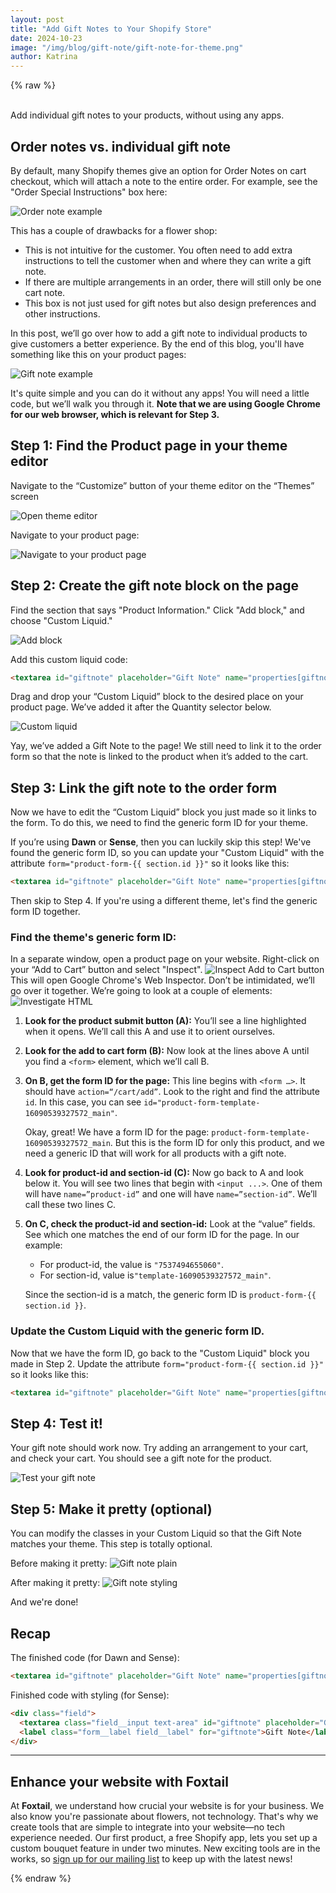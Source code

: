 ```yaml
---
layout: post
title: "Add Gift Notes to Your Shopify Store"
date: 2024-10-23
image: "/img/blog/gift-note/gift-note-for-theme.png"
author: Katrina
---
```

{% raw  %}

<br/>
Add individual gift notes to your products, without using any apps.

## Order notes vs. individual gift note

By default, many Shopify themes give an option for Order Notes on cart checkout, which will attach a note to the entire order. For example, see the "Order Special Instructions" box here:

![Order note example](/img/blog/gift-note/order-notes.png)

This has a couple of drawbacks for a flower shop:

- This is not intuitive for the customer. You often need to add extra instructions to tell the customer when and where they can write a gift note.
- If there are multiple arrangements in an order, there will still only be one cart note.
- This box is not just used for gift notes but also design preferences and other instructions.

In this post, we’ll go over how to add a gift note to individual products to give customers a better experience. By the end of this blog, you'll have something like this on your product pages:

![Gift note example](/img/blog/gift-note/gift-note-for-theme.png)

It's quite simple and you can do it without any apps! You will need a little code, but we’ll walk you through it. **Note that we are using Google Chrome for our web browser, which is relevant for Step 3.**

## Step 1: Find the Product page in your theme editor

Navigate to the “Customize” button of your theme editor on the “Themes” screen

![Open theme editor](/img/blog/gift-note/theme-editor.png)

Navigate to your product page:

![Navigate to your product page](/img/blog/gift-note/product-nav.png)

## Step 2: Create the gift note block on the page

Find the section that says "Product Information." Click "Add block," and choose "Custom Liquid."

![Add block](/img/blog/gift-note/add-block.png)

Add this custom liquid code:

```html
<textarea id="giftnote" placeholder="Gift Note" name="properties[giftnote]"></textarea>
```

Drag and drop your “Custom Liquid” block to the desired place on your product page. We’ve added it after the Quantity selector below.

![Custom liquid](/img/blog/gift-note/custom-liquid.png)

Yay, we’ve added a Gift Note to the page! We still need to link it to the order form so that the note is linked to the product when it’s added to the cart.

## Step 3: Link the gift note to the order form

Now we have to edit the “Custom Liquid” block you just made so it links to the form. To do this, we need to find the generic form ID for your theme.

If you’re using **Dawn** or **Sense**, then you can luckily skip this step! We've found the generic form ID, so you can update your "Custom Liquid" with the attribute `form="product-form-{{ section.id }}"` so it looks like this:

```html
<textarea id="giftnote" placeholder="Gift Note" name="properties[giftnote]" form="product-form-{{ section.id }}"></textarea>
```

Then skip to Step 4. If you're using a different theme, let's find the generic form ID together.

### Find the theme's generic form ID:

In a separate window, open a product page on your website. Right-click on your “Add to Cart” button and select "Inspect".
    ![Inspect Add to Cart button](/img/blog/gift-note/inspect-add-to-cart.png)
This will open Google Chrome's Web Inspector. Don’t be intimidated, we’ll go over it together. We’re going to look at a couple of elements:
    ![Investigate HTML](/img/blog/gift-note/investigate-html.png)

1. **Look for the product submit button (A):** You’ll see a line highlighted when it opens. We’ll call this A and use it to orient ourselves.
2. **Look for the add to cart form (B):** Now look at the lines above A until you find a `<form>` element, which we’ll call B.
3. **On B, get the form ID for the page:** This line begins with `<form …>`. It should have `action=“/cart/add”`. Look to the right and find the attribute `id`. In this case, you can see `id="product-form-template-16090539327572_main"`.  

    Okay, great! We have a form ID for the page: `product-form-template-16090539327572_main`. But this is the form ID for only this product, and we need a generic ID that will work for all products with a gift note.
4. **Look for product-id and section-id (C):** Now go back to A and look below it. You will see two lines that begin with `<input ...>`. One of them will have `name=”product-id”` and one will have `name=”section-id”`. We’ll call these two lines C.
5. **On C, check the product-id and section-id:** Look at the “value” fields. See which one matches the end of our form ID for the page. In our example:
    - For product-id, the value is `"7537494655060"`.
    - For section-id, value is`"template-16090539327572_main"`.
    
    Since the section-id is a match, the generic form ID is `product-form-{{ section.id }}`.

### Update the Custom Liquid with the generic form ID.
Now that we have the form ID, go back to the "Custom Liquid" block you made in Step 2. Update the attribute `form="product-form-{{ section.id }}"` so it looks like this:

```html
<textarea id="giftnote" placeholder="Gift Note" name="properties[giftnote]" form="product-form-{{ section.id }}"></textarea>
```

## Step 4: Test it!

Your gift note should work now. Try adding an arrangement to your cart, and check your cart. You should see a gift note for the product.

![Test your gift note](/img/blog/gift-note/test-message.png)

## Step 5: Make it pretty (optional)

You can modify the classes in your Custom Liquid so that the Gift Note matches your theme. This step is totally optional.

Before making it pretty:
![Gift note plain](/img/blog/gift-note/gift-note-plain.png)


After making it pretty:
![Gift note styling](/img/blog/gift-note/gift-note-for-theme.png)

And we're done!

## Recap

The finished code (for Dawn and Sense):

```html
<textarea id="giftnote" placeholder="Gift Note" name="properties[giftnote]" form="product-form-{{ section.id }}"></textarea>
```

Finished code with styling (for Sense):

```html
<div class="field">
  <textarea class="field__input text-area" id="giftnote" placeholder="Gift Note" name="properties[Gift Note]" form="product-form-{{ section.id }}"></textarea>
  <label class="form__label field__label" for="giftnote">Gift Note</label>
</div>
```

---

## Enhance your website with Foxtail

At **Foxtail**, we understand how crucial your website is for your business. We also know you're passionate about flowers, not technology. That's why we create tools that are simple to integrate into your website—no tech experience needed. Our first product, a free Shopify app, lets you set up a custom bouquet feature in under two minutes. New exciting tools are in the works, so [sign up for our mailing list](#) to keep up with the latest news!

{% endraw  %}